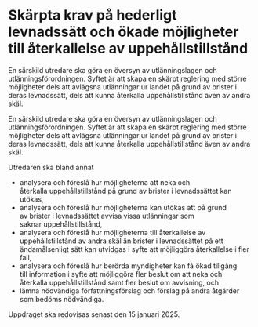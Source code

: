 # Skärpta krav på hederligt levnadssätt och ökade möjligheter till återkallelse av uppehållstillstånd

En särskild utredare ska göra en översyn av utlänningslagen och utlänningsförordningen. Syftet är att skapa en skärpt reglering med större möjligheter dels att avlägsna utlänningar ur landet på grund av brister i deras levnadssätt, dels att kunna återkalla uppehållstillstånd även av andra skäl.

En särskild utredare ska göra en översyn av utlänningslagen och utlänningsförordningen. Syftet är att skapa en skärpt reglering med större möjligheter dels att avlägsna utlänningar ur landet på grund av brister i deras levnadssätt, dels att kunna återkalla uppehållstillstånd även av andra skäl.

Utredaren ska bland annat

* analysera och föreslå hur möjligheterna att neka och återkalla uppehållstillstånd på grund av brister i levnadssättet kan utökas,
* analysera och föreslå hur möjligheterna kan utökas att på grund av brister i levnadssättet avvisa vissa utlänningar som saknar uppehållstillstånd,
* analysera och föreslå hur möjligheterna till återkallelse av uppehållstillstånd av andra skäl än brister i levnadssättet på ett ändamålsenligt sätt kan utvidgas i syfte att möjliggöra återkallelse i fler fall,
* analysera och föreslå hur berörda myndigheter kan få ökad tillgång till information i syfte att möjliggöra fler beslut om att neka och återkalla uppehållstillstånd samt fler beslut om avvisning, och
* lämna nödvändiga författningsförslag och förslag på andra åtgärder som bedöms nödvändiga.

Uppdraget ska redovisas senast den 15 januari 2025.
